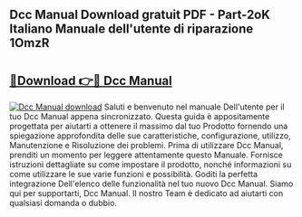 ## Dcc Manual Download gratuit PDF - Part-2oK Italiano Manuale dell'utente di riparazione 1OmzR

# <h2><a href="http://dfeon96.blite.top/?on=Dcc+Manual">🔗Download 👉🔴 Dcc Manual</a></h2>

[![Dcc Manual download](https://i.imgur.com/lujVjoI.png)](http://dfeon96.blite.top/?on=Dcc+Manual)
Saluti e benvenuto nel manuale Dell'utente per il tuo Dcc Manual appena sincronizzato. Questa guida è appositamente progettata per aiutarti a ottenere il massimo dal tuo Prodotto fornendo una spiegazione approfondita delle sue caratteristiche, configurazione, utilizzo, Manutenzione e Risoluzione dei problemi. Prima di utilizzare Dcc Manual, prenditi un momento per leggere attentamente questo Manuale. Fornisce istruzioni dettagliate su come impostare il prodotto, nonché informazioni su come utilizzare le sue varie funzioni e possibilità. Goditi la perfetta integrazione Dell'elenco delle funzionalità nel tuo nuovo Dcc Manual. Siamo qui per supportarti, Dcc Manual. Il nostro Team è dedicato ad aiutarti con qualsiasi domanda o dubbio.
